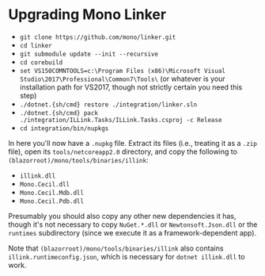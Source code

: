 # Upgrading Mono Linker

* `git clone https://github.com/mono/linker.git`
* `cd linker`
* `git submodule update --init --recursive`
* `cd corebuild`
* `set VS150COMNTOOLS=c:\Program Files (x86)\Microsoft Visual Studio\2017\Professional\Common7\Tools\` (or whatever is your installation path for VS2017, though not strictly certain you need this step)
* `./dotnet.{sh/cmd} restore ./integration/linker.sln`
* `./dotnet.{sh/cmd} pack ./integration/ILLink.Tasks/ILLink.Tasks.csproj -c Release`
* `cd integration/bin/nupkgs`

In here you'll now have a `.nupkg` file. Extract its files (i.e., treating it as a `.zip` file), open its `tools/netcoreapp2.0` directory, and copy the following to `(blazorroot)/mono/tools/binaries/illink`:

* `illink.dll`
* `Mono.Cecil.dll`
* `Mono.Cecil.Mdb.dll`
* `Mono.Cecil.Pdb.dll`

Presumably you should also copy any other new dependencies it has, though it's not necessary to copy `NuGet.*.dll` or `Newtonsoft.Json.dll` or the `runtimes` subdirectory (since we execute it as a framework-dependent app).

Note that `(blazorroot)/mono/tools/binaries/illink` also contains `illink.runtimeconfig.json`, which is necessary for `dotnet illink.dll` to work.

